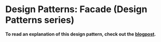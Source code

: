 # Design Patterns: Facade (Design Patterns series)

**To read an explanation of this design pattern, check out the [blogpost](https://www.carloscaballero.io/design-patterns-command/).**
